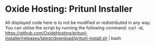 # Oxide Hosting: Pritunl Installer
All displayed code here is to not be modified or redistributed in any way. 
You can utilise the script by running the following command: curl -sL https://github.com/OxideHosting/pritunl-installer/releases/latest/download/pritunl-install.sh | bash
